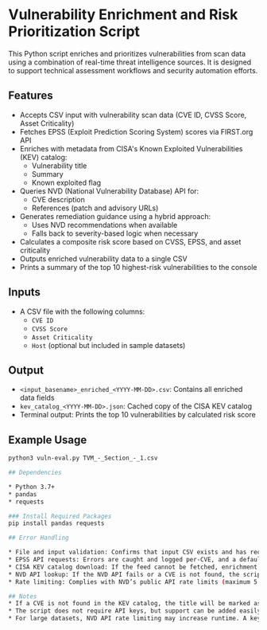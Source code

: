 # Vulnerability Enrichment and Risk Prioritization Script

This Python script enriches and prioritizes vulnerabilities from scan data using a combination of real-time threat intelligence sources. It is designed to support technical assessment workflows and security automation efforts.

## Features

- Accepts CSV input with vulnerability scan data (CVE ID, CVSS Score, Asset Criticality)
- Fetches EPSS (Exploit Prediction Scoring System) scores via FIRST.org API
- Enriches with metadata from CISA's Known Exploited Vulnerabilities (KEV) catalog:
  - Vulnerability title
  - Summary
  - Known exploited flag
- Queries NVD (National Vulnerability Database) API for:
  - CVE description
  - References (patch and advisory URLs)
- Generates remediation guidance using a hybrid approach:
  - Uses NVD recommendations when available
  - Falls back to severity-based logic when necessary
- Calculates a composite risk score based on CVSS, EPSS, and asset criticality
- Outputs enriched vulnerability data to a single CSV
- Prints a summary of the top 10 highest-risk vulnerabilities to the console

## Inputs

- A CSV file with the following columns:
  - `CVE ID`
  - `CVSS Score`
  - `Asset Criticality`
  - `Host` (optional but included in sample datasets)

## Output

- `<input_basename>_enriched_<YYYY-MM-DD>.csv`: Contains all enriched data fields
- `kev_catalog_<YYYY-MM-DD>.json`: Cached copy of the CISA KEV catalog
- Terminal output: Prints the top 10 vulnerabilities by calculated risk score

## Example Usage

```bash
python3 vuln-eval.py TVM_-_Section_-_1.csv

## Dependencies

* Python 3.7+
* pandas
* requests

### Install Required Packages
pip install pandas requests

## Error Handling

* File and input validation: Confirms that input CSV exists and has required structure.
* EPSS API requests: Errors are caught and logged per-CVE, and a default score of 0.0 is applied if a request fails.
* CISA KEV catalog download: If the feed cannot be fetched, enrichment continues with defaults, and a warning is printed.
* NVD API lookup: If the NVD API fails or a CVE is not found, the script gracefully falls back to severity-based remediation recommendations.
* Rate limiting: Complies with NVD’s public API rate limits (maximum 5 requests per 30 seconds) using time.sleep.

## Notes
* If a CVE is not found in the KEV catalog, the title will be marked as "Not Found in KEV catalog".
* The script does not require API keys, but support can be added easily.
* For large datasets, NVD API rate limiting may increase runtime. A key-based approach is recommended for scale.
